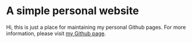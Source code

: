 # A simple personal website

Hi, this is just a place for maintaining my personal Github pages. For more information, please visit [my Github page](https://porpose.github.io/).
